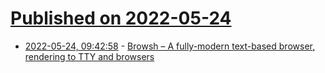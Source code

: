 # [Published on 2022-05-24](index.md)

* [2022-05-24, 09:42:58](https://news.ycombinator.com/item?id=31489937) - [Browsh – A fully-modern text-based browser, rendering to TTY and browsers](https://github.com/browsh-org/browsh)
